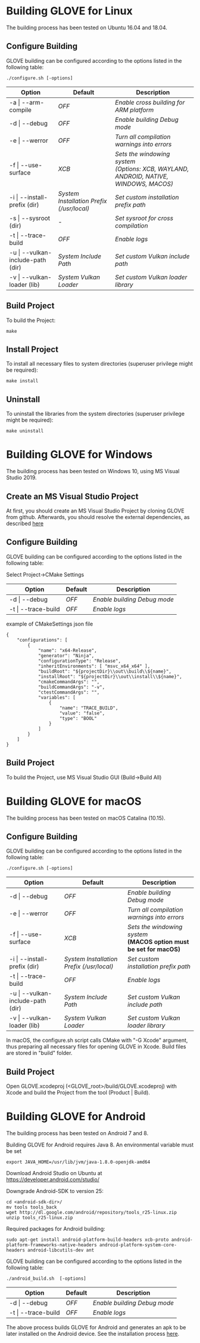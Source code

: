 # Building GLOVE for Linux

The building process has been tested on Ubuntu 16.04 and 18.04.

## Configure Building

GLOVE building can be configured according to the options listed in the following table:

```
./configure.sh [-options]
```

| **Option** | **Default** | **Description** |
| --- | --- | --- |
| -a \| --arm-compile | _OFF_ | _Enable cross building for ARM platform_ |
| -d \| --debug | _OFF_ | _Enable building Debug mode_ |
| -e \| --werror | _OFF_ | _Turn all compilation warnings into errors_ |
| -f \| --use-surface | _XCB_ |  _Sets the windowing system<br>(Options: XCB, WAYLAND, ANDROID, NATIVE, WINDOWS, MACOS)_ |
| -i \| --install-prefix (dir) | _System Installation Prefix (/usr/local)_ | _Set custom installation prefix path_ |
| -s \| --sysroot (dir) | _-_ | _Set sysroot for cross compilation_ |
| -t \| --trace-build | _OFF_ | _Enable logs_ |
| -u \| --vulkan-include-path (dir) | _System Include Path_ | _Set custom Vulkan include path_ |
| -v \| --vulkan-loader (lib) | _System Vulkan Loader_ | _Set custom Vulkan loader library_ |


## Build Project

To build the Project:

```
make
```

## Install Project

To install all necessary files to system directories (superuser privilege might be required):

```
make install
```

## Uninstall

To uninstall the libraries from the system directories (superuser privilege might be required):

```
make uninstall
```

# Building GLOVE for Windows

The building process has been tested on Windows 10, using MS Visual Studio 2019.

## Create an MS Visual Studio Project

At first, you should create an MS Visual Studio Project by cloning GLOVE from github.
Afterwards, you should resolve the external dependencies, as described [here](README.md#external-repositories-dependencies)

## Configure Building

GLOVE building can be configured according to the options listed in the following table:

Select Project->CMake Settings

| **Option** | **Default** | **Description** |
| --- | --- | --- |
| -d \| --debug | _OFF_ | _Enable building Debug mode_ |
| -t \| --trace-build | _OFF_ | _Enable logs_ |

example of CMakeSettings json file

```
{
    "configurations": [
        {
            "name": "x64-Release",
            "generator": "Ninja",
            "configurationType": "Release",
            "inheritEnvironments": [ "msvc_x64_x64" ],
            "buildRoot": "${projectDir}\\out\\build\\${name}",
            "installRoot": "${projectDir}\\out\\install\\${name}",
            "cmakeCommandArgs": "",
            "buildCommandArgs": "-v",
            "ctestCommandArgs": "",
            "variables": [
                {
                    "name": "TRACE_BUILD",
                    "value": "false",
                    "type": "BOOL"
                }
            ]
        }
    ]
}
```

## Build Project

To build the Project, use MS Visual Studio GUI (Build->Build All)


# Building GLOVE for macOS

The building process has been tested on macOS Catalina (10.15).

## Configure Building

GLOVE building can be configured according to the options listed in the following table:

```
./configure.sh [-options]
```

| **Option** | **Default** | **Description** |
| --- | --- | --- |
| -d \| --debug | _OFF_ | _Enable building Debug mode_ |
| -e \| --werror | _OFF_ | _Turn all compilation warnings into errors_ |
| -f \| --use-surface | _XCB_ |  _Sets the windowing system<br>_ **(MACOS option must be set for macOS)** |
| -i \| --install-prefix (dir) | _System Installation Prefix (/usr/local)_ | _Set custom installation prefix path_ |
| -t \| --trace-build | _OFF_ | _Enable logs_ |
| -u \| --vulkan-include-path (dir) | _System Include Path_ | _Set custom Vulkan include path_ |
| -v \| --vulkan-loader (lib) | _System Vulkan Loader_ | _Set custom Vulkan loader library_ |


In macOS, the configure.sh script calls CMake with "-G Xcode" argument, thus preparing all necessary files for opening GLOVE in Xcode. Build files are stored in "build" folder.

## Build Project

Open GLOVE.xcodeproj (\<GLOVE_root\>/build/GLOVE.xcodeproj) with Xcode and build the Project from the tool (Product | Build). 

# Building GLOVE for Android

The building process has been tested on Android 7 and 8.

Building GLOVE for Android requires Java 8. An environmental variable must be set
```
export JAVA_HOME=/usr/lib/jvm/java-1.8.0-openjdk-amd64
```
Download Android Studio on Ubuntu at https://developer.android.com/studio/

Downgrade Android-SDK to version 25:
```
cd <android-sdk-dir>/
mv tools tools_back
wget http://dl.google.com/android/repository/tools_r25-linux.zip
unzip tools_r25-linux.zip
```
Required packages for Android building:
```
sudo apt-get install android-platform-build-headers xcb-proto android-platform-frameworks-native-headers android-platform-system-core-headers android-libcutils-dev ant
```
GLOVE building can be configured according to the options listed in the following table:

```
./android_build.sh  [-options]
```

| **Option** | **Default** | **Description** |
| --- | --- | --- |
| -d \| --debug | _OFF_ | _Enable building Debug mode_ |
| -t \| --trace-build | _OFF_ | _Enable logs_ |

The above process builds GLOVE for Android and generates an apk to be later installed on the Android device. See the installation process [here](Demos/README_demos.md).
